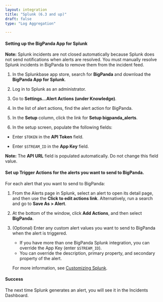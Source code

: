 ```yaml
---
layout: integration 
title: "Splunk (6.3 and up)"
draft: false
type: "Log Aggregation"

---
```


#### Setting up the BigPanda App for Splunk

**Note:** Splunk incidents are not closed automatically because Splunk does not send notifications when alerts are resolved. You must manually resolve Splunk incidents in BigPanda to remove them from the incident feed.

1. In the Splunkbase app store, search for **BigPanda** and download the **BigPanda App for Splunk**.

2. Log in to Splunk as an administrator.

3. Go to **Settings...Alert Actions (under Knowledge)**.

4. In the list of alert actions, find the alert action for BigPanda.

5. In the **Setup** column, click the link for **Setup bigpanda_alerts**.

6. In the setup screen, populate the following fields:

  * Enter `$TOKEN` in the **API Token** field.

  * Enter `$STREAM_ID` in the **App Key** field.

**Note:** The **API URL** field is populated automatically. Do not change this field value.

<!-- section-separator -->

#### Set up **Trigger Actions** for the alerts you want to send to BigPanda.

For each alert that you want to send to BigPanda:

1. From the Alerts page in Splunk, select an alert to open its detail page, and then use the **Click to edit actions link**. Alternatively, run a search and go to **Save As > Alert**.

2. At the bottom of the window, click **Add Actions**, and then select **BigPanda**.

3. (Optional) Enter any custom alert values you want to send to BigPanda when the alert is triggered.
    * If you have more than one BigPanda Splunk integration, you can override the App Key (enter `$STREAM_ID`).
    * You can override the description, primary property, and secondary property of the alert.
    
    For more information, see [Customizing Splunk](https://www.bigpanda.io/docs/display/BD/Customizing+Splunk).

<!-- section-separator -->

#### Success
The next time Splunk generates an alert, you will see it in the Incidents Dashboard.
